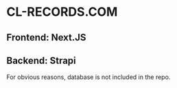 # CL-RECORDS.COM

## Frontend: Next.JS
## Backend: Strapi

For obvious reasons, database is not included in the repo.